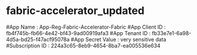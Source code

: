 # fabric-accelerator_updated

#App Name : App-Reg-Fabric-Accelerator-Fabric
#App Client ID : fb4f745b-fb66-4e42-bf43-9ad00919afa3
#App Tenant ID : fb33e7e1-6a98-4d5a-bd25-f47acf95078a
#App Secret Value : very sensitive data
#Subscription ID : 224a3c65-8eb9-4654-8ba7-ea005536e634
